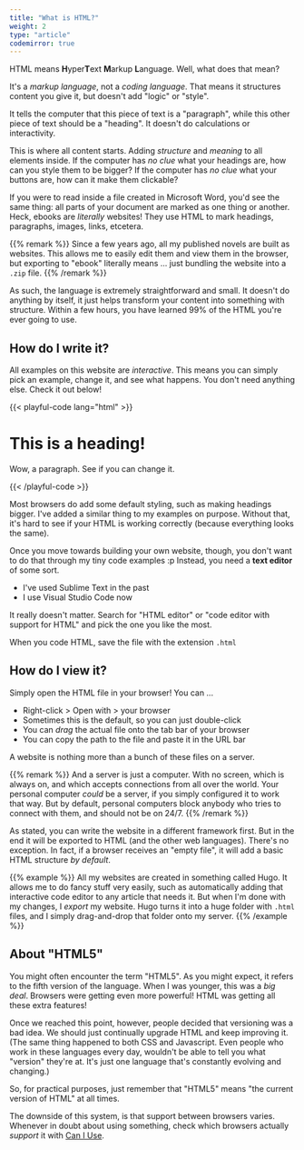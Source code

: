 ```yaml
---
title: "What is HTML?"
weight: 2
type: "article"
codemirror: true
---
```


HTML means **H**yper**T**ext **M**arkup **L**anguage. Well, what does that mean?

It's a _markup language_, not a _coding language_. That means it structures content you give it, but doesn't add "logic" or "style". 

It tells the computer that this piece of text is a "paragraph", while this other piece of text should be a "heading". It doesn't do calculations or interactivity.

This is where all content starts. Adding _structure_ and _meaning_ to all elements inside. If the computer has _no clue_ what your headings are, how can you style them to be bigger? If the computer has _no clue_ what your buttons are, how can it make them clickable?

If you were to read inside a file created in Microsoft Word, you'd see the same thing: all parts of your document are marked as one thing or another. Heck, ebooks are _literally_ websites! They use HTML to mark headings, paragraphs, images, links, etcetera. 

{{% remark %}}
Since a few years ago, all my published novels are built as websites. This allows me to easily edit them and view them in the browser, but exporting to "ebook" literally means ... just bundling the website into a `.zip` file.
{{% /remark %}}

As such, the language is extremely straightforward and small. It doesn't do anything by itself, it just helps transform your content into something with structure. Within a few hours, you have learned 99% of the HTML you're ever going to use.

## How do I write it?

All examples on this website are _interactive_. This means you can simply pick an example, change it, and see what happens. You don't need anything else. Check it out below!

{{< playful-code lang="html" >}}
<h1>This is a heading!</h1>
<p>Wow, a paragraph. See if you can change it.</p>
{{< /playful-code >}}

Most browsers do add some default styling, such as making headings bigger. I've added a similar thing to my examples on purpose. Without that, it's hard to see if your HTML is working correctly (because everything looks the same).

Once you move towards building your own website, though, you don't want to do that through my tiny code examples :p Instead, you need a **text editor** of some sort.

* I've used Sublime Text in the past
* I use Visual Studio Code now

It really doesn't matter. Search for "HTML editor" or "code editor with support for HTML" and pick the one you like the most.

When you code HTML, save the file with the extension `.html`

## How do I view it?

Simply open the HTML file in your browser! You can ...

* Right-click > Open with > your browser
* Sometimes this is the default, so you can just double-click
* You can _drag_ the actual file onto the tab bar of your browser
* You can copy the path to the file and paste it in the URL bar

A website is nothing more than a bunch of these files on a server.

{{% remark %}}
And a server is just a computer. With no screen, which is always on, and which accepts connections from all over the world. Your personal computer _could_ be a server, if you simply configured it to work that way. But by default, personal computers block anybody who tries to connect with them, and should not be on 24/7.
{{% /remark %}}

As stated, you can write the website in a different framework first. But in the end it will be exported to HTML (and the other web languages). There's no exception. In fact, if a browser receives an "empty file", it will add a basic HTML structure _by default_.

{{% example %}}
All my websites are created in something called Hugo. It allows me to do fancy stuff very easily, such as automatically adding that interactive code editor to any article that needs it. But when I'm done with my changes, I _export_ my website. Hugo turns it into a huge folder with `.html` files, and I simply drag-and-drop that folder onto my server.
{{% /example %}}

## About "HTML5"

You might often encounter the term "HTML5". As you might expect, it refers to the fifth version of the language. When I was younger, this was a _big deal_. Browsers were getting even more powerful! HTML was getting all these extra features!

Once we reached this point, however, people decided that versioning was a bad idea. We should just continually upgrade HTML and keep improving it. (The same thing happened to both CSS and Javascript. Even people who work in these languages every day, wouldn't be able to tell you what "version" they're at. It's just one language that's constantly evolving and changing.)

So, for practical purposes, just remember that "HTML5" means "the current version of HTML" at all times.

The downside of this system, is that support between browsers varies. Whenever in doubt about using something, check which browsers actually _support_ it with [Can I Use](https://caniuse.com).